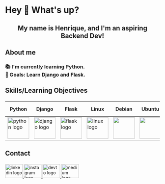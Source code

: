 <h1 align="left">Hey 👋 What's up?</h1>

###

<h2 align="center">My name is Henrique, and I'm an aspiring Backend Dev!</h2>

###

<h2 align="left">About me</h2>

###

<h3 align="left">📚 I'm currently learning Python.<br>🎯 Goals: Learn Django and Flask.<br></h3>

###

<h2 align="left">Skills/Learning Objectives</h2>

###
| Python | Django | Flask | Linux | Debian | Ubuntu | Arch Linux | Kali Linux| Apache |
|--------|--------|-------|-------|--------|--------|------------|-----------|--------|
<img src="https://skillicons.dev/icons?i=py" height="70" alt="python logo"  />|  <img src="https://skillicons.dev/icons?i=django" height="70" alt="django logo"  /> |  <img src="https://skillicons.dev/icons?i=flask" height="70" alt="flask logo"  /> | <img src="https://skillicons.dev/icons?i=linux" height="70" alt="linux logo"  /> | <img src="https://skillicons.dev/icons?i=debian" height="70"/> | <img src="https://skillicons.dev/icons?i=ubuntu" height="70"/> | <img src="https://skillicons.dev/icons?i=arch" height="70"/> | <img src="https://skillicons.dev/icons?i=kali" height="70"/> | <img src="https://cdn.simpleicons.org/apache/D22128" height="70" alt="apache logo"/> |

###

<h2 align="left">Contact</h2>

###

<div align="left">
  <a href="https://www.linkedin.com/in/queirozz8/" target="_blank">
    <img src="https://raw.githubusercontent.com/maurodesouza/profile-readme-generator/master/src/assets/icons/social/linkedin/default.svg" width="57" height="45" alt="linkedin logo"  />
  </a>
  <a href="https://www.instagram.com/rick.queirozz/" target="_blank">
    <img src="https://raw.githubusercontent.com/maurodesouza/profile-readme-generator/master/src/assets/icons/social/instagram/default.svg" width="57" height="45" alt="instagram logo"  />
  </a>
  <a href="https://dev.to/queirozz" target="_blank">
    <img src="https://raw.githubusercontent.com/maurodesouza/profile-readme-generator/master/src/assets/icons/social/devto/default.svg" width="57" height="45" alt="devto logo"  />
  </a>
  <a href="https://medium.com/@zeccakut" target="_blank">
    <img src="https://raw.githubusercontent.com/maurodesouza/profile-readme-generator/master/src/assets/icons/social/medium/default.svg" width="57" height="45" alt="medium logo"  />
  </a>
</div>

###
